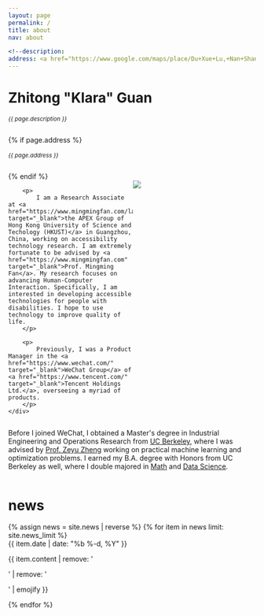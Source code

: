 ```yaml
---
layout: page
permalink: /
title: about
nav: about

<!--description:
address: <a href="https://www.google.com/maps/place/Du+Xue+Lu,+Nan+Shan+Qu,+Shen+Zhen+Shi,+Guang+Dong+Sheng,+China,+518071/@22.5938948,113.9895813,17z/data=!3m1!4b1!4m5!3m4!1s0x3403f2e52bee6d63:0x1cd59a51b71ee809!8m2!3d22.5938899!4d113.99177" class="page-description" target="_blank">HKUST GZ Campus, Guangzhou, Guangdong, China </a>
---
```


<div class="col p-0 pt-4 pb-4">
  <h1 class="pb-3 title text-left font-weight-bold">Zhitong "Klara" Guan</h1>
  <h6 class="m-0 mb-2" style="font-size: 0.83em;">{{ page.description }}</h6>
  {% if page.address %}
      <h6 class="m-0 mb-2" style="font-size: 0.83em;">{{ page.address }}</h6>
  {% endif %}
</div>

<!-- Introduction -->

<div style="display: flex; flex-wrap: wrap;">
    <div class="text-justify p-0">
        <div class="col-xs-12 col-sm-6 p-0 pt-2 pb-sm-2 pb-4 pl-sm-4 text-center" style="width:250px; float: right;">
          <img class="profile-img img-responsive" src="{{ 'me.png' | prepend: '/assets/img/' | prepend: site.baseurl | prepend: site.url }}">
        </div>

        <p>
            I am a Research Associate at <a href="https://www.mingmingfan.com/lab/" target="_blank">the APEX Group of Hong Kong University of Science and Techology (HKUST)</a> in Guangzhou, China, working on accessibility technology research. I am extremely fortunate to be advised by <a href="https://www.mingmingfan.com" target="_blank">Prof. Mingming Fan</a>. My research focuses on advancing Human-Computer Interaction. Specifically, I am interested in developing accessible technologies for people with disabilities. I hope to use technology to improve quality of life.
        </p>

        <p>
            Previously, I was a Product Manager in the <a href="https://www.wechat.com/" target="_blank">WeChat Group</a> of <a href="https://www.tencent.com/" target="_blank">Tencent Holdings Ltd.</a>, overseeing a myriad of products.
        </p>
    </div>

</div>

<div class="col text-justify p-0">
    <p>
        Before I joined WeChat, I obtained a Master's degree in Industrial Engineering and Operations Research
        from <a href="https://ieor.berkeley.edu/" target="_blank">UC Berkeley</a>, where I was advised by <a href="https://zheng.ieor.berkeley.edu/" target="_blank">Prof. Zeyu Zheng</a> working on practical machine learning and optimization problems. I earned my B.A. degree with Honors from UC Berkeley as well, where I double majored in <a href="https://math.berkeley.edu/" target="_blank">Math</a> and <a href="https://data.berkeley.edu/" target="_blank">Data Science</a>.
    </p>
</div>

<!-- News -->
<div class="news mt-3 p-0">
  <h1 class="title mb-4 p-0">news</h1>
  {% assign news = site.news | reverse %}
  {% for item in news limit: site.news_limit %}
    <div class="row p-0">
      <div class="col-sm-2 p-0">
        <span class="badge light-green darken-1 font-weight-bold text-uppercase align-middle date ml-3">
          {{ item.date | date: "%b %-d, %Y" }}
        </span>
      </div>
      <div class="col-sm-10 mt-2 mt-sm-0 ml-3 ml-md-0 p-0 font-weight-light text">
        <p>{{ item.content | remove: '<p>' | remove: '</p>' | emojify }}</p>
      </div>
    </div>
  {% endfor %}
</div>
